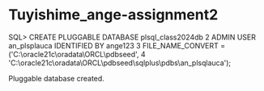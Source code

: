 # Tuyishime_ange-assignment2
SQL> CREATE PLUGGABLE DATABASE plsql_class2024db
  2   ADMIN USER an_plsplauca IDENTIFIED BY ange123
  3  FILE_NAME_CONVERT = ('C:\oracle21c\oradata\ORCL\pdbseed',
  4                     'C:\oracle21c\oradata\ORCL\pdbseed\sqlplus\pdbs\an_plsqlauca');

Pluggable database created.

